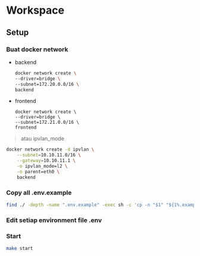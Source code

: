 # Workspace

## Setup

### Buat docker network
- backend
    ```bash
    docker network create \
    --driver=bridge \
    --subnet=172.20.0.0/16 \
    backend
    ```

- frontend
    ```baseh
    docker network create \
    --driver=bridge \
    --subnet=172.21.0.0/16 \
    frontend
    ```
> atau ipvlan_mode
```bash
docker network create -d ipvlan \
    --subnet=10.10.11.0/16 \
    --gateway=10.10.11.1 \
    -o ipvlan_mode=l2 \
    -o parent=eth0 \
    backend
```

### Copy all .env.example

```bash
find ./ -depth -name ".env.example" -exec sh -c 'cp -n "$1" "${1%.example}"' _ {} \;
```

### Edit setiap environment file .env

### Start
```bash
make start
```